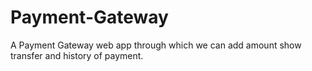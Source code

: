 # Payment-Gateway
A Payment Gateway web app through which we can add amount show transfer and  history of payment.
